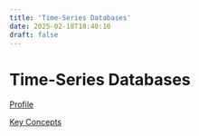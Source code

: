 ```yaml
---
title: 'Time-Series Databases'
date: 2025-02-18T18:40:10
draft: false
---
```


# Time-Series Databases

[Profile](Time-Series%20Databases%20dd434ac69cc04d04a6a8b9d5eec6de3b/Profile%207a32669cb873425aa0708a4133dfe40d.md)

[Key Concepts](Time-Series%20Databases%20dd434ac69cc04d04a6a8b9d5eec6de3b/Key%20Concepts%201626476a10cd49f180e8f7c0e2b6d947.md)
